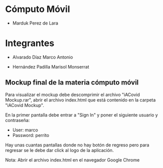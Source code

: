 # Cómputo Móvil

* Marduk Perez de Lara

# Integrantes

* Alvarado Díaz Marco Antonio

* Hernández Padilla Marisol Monserrat

## Mockup final de la materia cómputo móvil

Para visualizar el mockup debe descomprimir el archivo "iACovid Mockup.rar", abrir el archivo index.html que está contenido en la carpeta "iACovid Mockup".

En la primer pantalla debe entrar a "Sign In" y poner el siguiente usuario y contraseña:

* User: marco
* Password: perrito

Hay unas cuantas pantallas donde no hay botón de regreso pero para regresar se le debe dar click al logo de la aplicación.

Nota: Abrir el archivo index.html en el navegador Google Chrome


